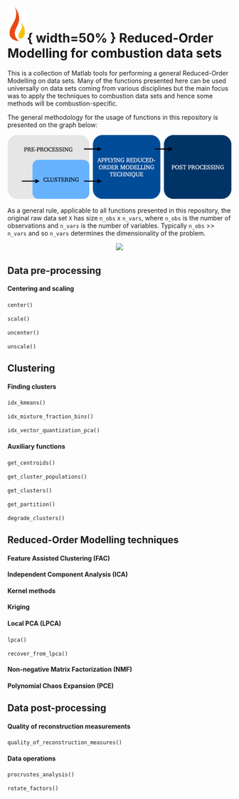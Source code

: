 # ![Logo](documentation/burn_logo.png?thumbnail){ width=50% } Reduced-Order Modelling for combustion data sets

This is a collection of Matlab tools for performing a general Reduced-Order Modelling on data sets. Many of the functions presented here can be used universally on data sets coming from various disciplines but the main focus was to apply the techniques to combustion data sets and hence some methods will be combustion-specific.

The general methodology for the usage of functions in this repository is presented on the graph below:

![Screenshot](documentation/rom-methodology.png)

As a general rule, applicable to all functions presented in this repository, the original raw data set `X` has size `n_obs` x `n_vars`, where `n_obs` is the number of observations and `n_vars` is the number of variables. Typically `n_obs` >> `n_vars` and so `n_vars` determines the dimensionality of the problem.

<p align="center">
  <img src="https://github.com/burn-research/reduced-order-modelling/raw/master/documentation/data-set-for-rom.png">
</p>

## Data pre-processing

#### Centering and scaling

`center()`

`scale()`

`uncenter()`

`unscale()`

## Clustering

#### Finding clusters

`idx_kmeans()`

`idx_mixture_fraction_bins()`

`idx_vector_quantization_pca()`

#### Auxiliary functions

`get_centroids()`

`get_cluster_populations()`

`get_clusters()`

`get_partition()`

`degrade_clusters()`

## Reduced-Order Modelling techniques

#### Feature Assisted Clustering (FAC)

#### Independent Component Analysis (ICA)

#### Kernel methods

#### Kriging

#### Local PCA (LPCA)

`lpca()`

`recover_from_lpca()`

#### Non-negative Matrix Factorization (NMF)

#### Polynomial Chaos Expansion (PCE)

## Data post-processing

#### Quality of reconstruction measurements

`quality_of_reconstruction_measures()`

#### Data operations

`procrustes_analysis()`

`rotate_factors()`

